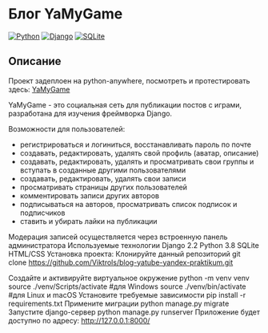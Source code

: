 # Блог YaMyGame
[![Python](https://img.shields.io/badge/-Python-464646?style=flat-square&logo=Python)](https://www.python.org/)
[![Django](https://img.shields.io/badge/-Django-464646?style=flat-square&logo=Django)](https://www.djangoproject.com/)
[![SQLite](https://img.shields.io/badge/-Django-464646?style=flat-square&logo=Django)](https://www.djangoproject.com/)

## Описание
Проект задеплоен на python-anywhere, посмотреть и протестировать  здесь:
[YaMyGame](http://futuresenior.pythonanywhere.com/)

YaMyGame - это социальная сеть для публикации постов с играми, разработана для изучения фреймворка Django.

Возможности для пользователей: 

- регистрироваться и логиниться, восстанавливать пароль по почте
- создавать, редактировать, удалять свой профиль (аватар, описание)
- создавать, редактировать, удалять и просматривать свои группы и вступать в созданные другими пользователями
- создавать, редактировать, удалять свои записи
- просматривать страницы других пользователей
- комментировать записи других авторов
- подписываться на авторов, просматривать список подписок и подписчиков
- cтавить и убирать лайки на публикации

Модерация записей осуществляется через встроенную панель администратора
Используемые технологии
Django 2.2
Python 3.8
SQLite
HTML/CSS
Установка проекта:
Клонируйте данный репозиторий
git clone https://github.com/Viktrols/blog-yatube-yandex-praktikum.git

Создайте и активируйте виртуальное окружение
python -m venv venv<br>
source ./venv/Scripts/activate  #для Windows
source ./venv/bin/activate      #для Linux и macOS
Установите требуемые зависимости
pip install -r requirements.txt
Примените миграции
python manage.py migrate
Запустите django-сервер
python manage.py runserver
Приложение будет доступно по адресу: http://127.0.0.1:8000/
